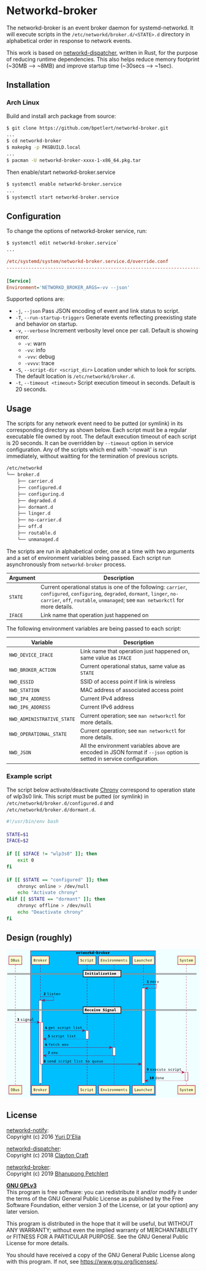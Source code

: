 # Networkd-broker

The networkd-broker is an event broker daemon for systemd-networkd. It
will execute scripts in the `/etc/networkd/broker.d/<STATE>.d` directory
in alphabetical order in response to network events.

This work is based on
[networkd-dispatcher](https://gitlab.com/craftyguy/networkd-dispatcher),
written in Rust, for the purpose of reducing runtime dependencies. This
also helps reduce memory footprint (\~30MB ⟶ \~8MB) and improve startup
time (\~30secs ⟶ \~1sec).

## Installation

### Arch Linux

Build and install arch package from source:

``` bash
$ git clone https://github.com/bpetlert/networkd-broker.git
...
$ cd networkd-broker
$ makepkg -p PKGBUILD.local
...
$ pacman -U networkd-broker-xxxx-1-x86_64.pkg.tar
```

Then enable/start networkd-broker.service

``` bash
$ systemctl enable networkd-broker.service
...
$ systemctl start networkd-broker.service
```

## Configuration

To change the options of networkd-broker service, run:

``` bash
$ systemctl edit networkd-broker.service`
...
```

``` ini
/etc/systemd/system/networkd-broker.service.d/override.conf
-------------------------------------------------------------------------

[Service]
Environment='NETWORKD_BROKER_ARGS=-vv --json'
```

Supported options are:

  - `-j`, `--json` Pass JSON encoding of event and link status to
    script.
  - `-T`, `--run-startup-triggers` Generate events reflecting
    preexisting state and behavior on startup.
  - `-v`, `--verbose` Increment verbosity level once per call. Default
    is showing error.
      - `-v`: warn
      - `-vv`: info
      - `-vvv`: debug
      - `-vvvv`: trace
  - `-S`, `--script-dir <script_dir>` Location under which to look for
    scripts. The default location is `/etc/networkd/broker.d`.
  - `-t`, `--timeout <timeout>` Script execution timeout in seconds.
    Default is 20 seconds.

## Usage

The scripts for any network event need to be putted (or symlink) in its
corresponding directory as shown below. Each script must be a regular
executable file owned by root. The default execution timeout of each
script is 20 seconds. It can be overridden by `--timeout` option in
service configuration. Any of the scripts which end with '-nowait' is
run immediately, without waitting for the termination of previous
scripts.

``` bash
/etc/networkd
└── broker.d
    ├── carrier.d
    ├── configured.d
    ├── configuring.d
    ├── degraded.d
    ├── dormant.d
    ├── linger.d
    ├── no-carrier.d
    ├── off.d
    ├── routable.d
    └── unmanaged.d
```

The scripts are run in alphabetical order, one at a time with two
arguments and a set of environment variables being passed. Each script
run asynchronously from `networkd-broker` process.

| Argument | Description                                                                                                                                                                                                       |
| -------- | ----------------------------------------------------------------------------------------------------------------------------------------------------------------------------------------------------------------- |
| `STATE`  | Current operational status is one of the following: `carrier`, `configured`, `configuring`, `degraded`, `dormant`, `linger`, `no-carrier`, `off`, `routable`, `unmanaged`; see `man networkctl` for more details. |
| `IFACE`  | Link name that operation just happened on                                                                                                                                                                         |

The following environment variables are being passed to each script:

| Variable                   | Description                                                                                                           |
| -------------------------- | --------------------------------------------------------------------------------------------------------------------- |
| `NWD_DEVICE_IFACE`         | Link name that operation just happened on, same value as `IFACE`                                                      |
| `NWD_BROKER_ACTION`        | Current operational status, same value as `STATE`                                                                     |
| `NWD_ESSID`                | SSID of access point if link is wireless                                                                              |
| `NWD_STATION`              | MAC address of associated access point                                                                                |
| `NWD_IP4_ADDRESS`          | Current IPv4 address                                                                                                  |
| `NWD_IP6_ADDRESS`          | Current IPv6 address                                                                                                  |
| `NWD_ADMINISTRATIVE_STATE` | Current operation; see `man networkctl` for more details.                                                             |
| `NWD_OPERATIONAL_STATE`    | Current operation; see `man networkctl` for more details.                                                             |
| `NWD_JSON`                 | All the environment variables above are encoded in JSON format if `--json` option is setted in service configuration. |

### Example script

The script below activate/deactivate
[Chrony](https://wiki.archlinux.org/index.php/Chrony) correspond to
operation state of wlp3s0 link. This script must be putted (or symlink)
in `/etc/networkd/broker.d/configured.d` and
`/etc/networkd/broker.d/dormant.d`.

``` bash
#!/usr/bin/env bash

STATE=$1
IFACE=$2

if [[ $IFACE != "wlp3s0" ]]; then
    exit 0
fi

if [[ $STATE == "configured" ]]; then
    chronyc online > /dev/null
    echo "Activate chrony"
elif [[ $STATE == "dormant" ]]; then
    chronyc offline > /dev/null
    echo "Deactivate chrony"
fi
```

## Design (roughly)

![Sequence Diagram](docs/assets/networkd-broker.png)

## License

[networkd-notify](https://github.com/wavexx/networkd-notify):  
Copyright (c) 2016 [Yuri D'Elia](wavexx@thregr.org)

[networkd-dispatcher](https://gitlab.com/craftyguy/networkd-dispatcher):  
Copyright (c) 2018 [Clayton Craft](clayton@craftyguy.net)

[networkd-broker](https://github.com/bpetlert/networkd-broker):  
Copyright (c) 2019 [Bhanupong Petchlert](bpetlert@gmail.com)

**[GNU GPLv3](./LICENSE)**  
This program is free software: you can redistribute it and/or modify it
under the terms of the GNU General Public License as published by the
Free Software Foundation, either version 3 of the License, or (at your
option) any later version.

This program is distributed in the hope that it will be useful, but
WITHOUT ANY WARRANTY; without even the implied warranty of
MERCHANTABILITY or FITNESS FOR A PARTICULAR PURPOSE. See the GNU General
Public License for more details.

You should have received a copy of the GNU General Public License along
with this program. If not, see <https://www.gnu.org/licenses/>.
